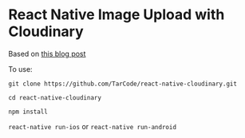 # React Native Image Upload with Cloudinary

Based on [this blog post](https://tarcode.github.com/blog/react-native-image-uploading/) 

To use: 

`git clone https://github.com/TarCode/react-native-cloudinary.git`

`cd react-native-cloudinary`

`npm install`

`react-native run-ios` or `react-native run-android`